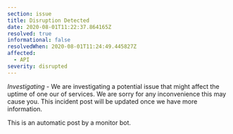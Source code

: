 ```yaml
---
section: issue
title: Disruption Detected
date: 2020-08-01T11:22:37.864165Z
resolved: true
informational: false
resolvedWhen: 2020-08-01T11:24:49.445827Z
affected:
  - API
severity: disrupted
---
```

*Investigating* - We are investigating a potential issue that might affect the uptime of one our of services. We are sorry for any inconvenience this may cause you. This incident post will be updated once we have more information.

This is an automatic post by a monitor bot.
        